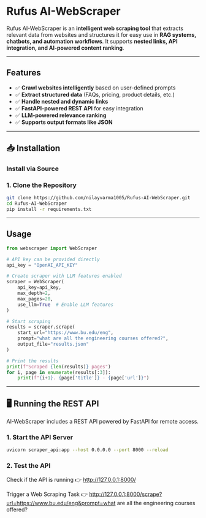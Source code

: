 # Rufus AI-WebScraper

Rufus AI-WebScraper is an **intelligent web scraping tool** that extracts relevant data from websites and structures it for easy use in **RAG systems, chatbots, and automation workflows**. It supports **nested links, API integration, and AI-powered content ranking**.

---

## Features

- ✅ **Crawl websites intelligently** based on user-defined prompts  
- ✅ **Extract structured data** (FAQs, pricing, product details, etc.)  
- ✅ **Handle nested and dynamic links**  
- ✅ **FastAPI-powered REST API** for easy integration  
- ✅ **LLM-powered relevance ranking** 
- ✅ **Supports output formats like JSON** 

---

## 📥 Installation

### Install via Source

### **1. Clone the Repository**
```bash
git clone https://github.com/nilayvarma1005/Rufus-AI-WebScraper.git
cd Rufus-AI-WebScraper
pip install -r requirements.txt
```

---



## Usage

```python
from webscraper import WebScraper

# API key can be provided directly
api_key = "OpenAI_API_KEY"

# Create scraper with LLM features enabled
scraper = WebScraper(
    api_key=api_key,
    max_depth=2,
    max_pages=20,
    use_llm=True  # Enable LLM features
)

# Start scraping
results = scraper.scrape(
    start_url="https://www.bu.edu/eng",
    prompt="what are all the engineering courses offered?",
    output_file="results.json"
)

# Print the results
print(f"Scraped {len(results)} pages")
for i, page in enumerate(results[:3]):  
    print(f"{i+1}. {page['title']} - {page['url']}")
```

---

## 🖥 Running the REST API

AI-WebScraper includes a REST API powered by FastAPI for remote access.

### **1. Start the API Server**

```bash
uvicorn scraper_api:app --host 0.0.0.0 --port 8000 --reload
```

### **2. Test the API**

Check if the API is running
👉 http://127.0.0.1:8000/

Trigger a Web Scraping Task
👉 http://127.0.0.1:8000/scrape?url=https://www.bu.edu/eng&prompt=what are all the engineering courses offered?
